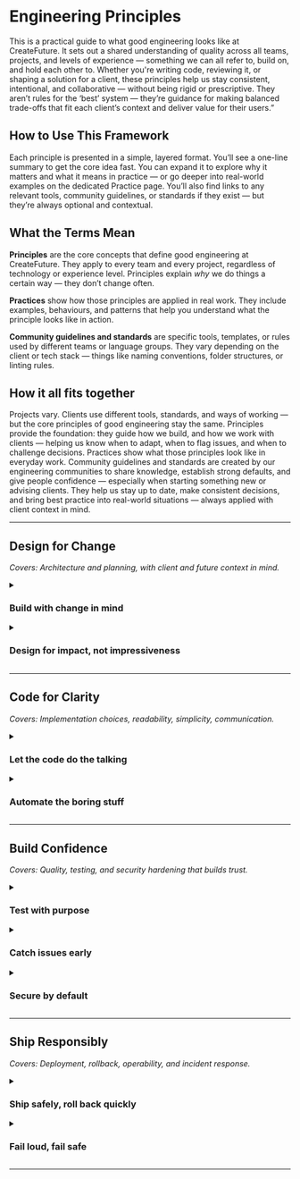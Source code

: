 # Engineering Principles

This is a practical guide to what good engineering looks like at CreateFuture. It sets out a shared understanding of quality across all teams, projects, and levels of experience — something we can all refer to, build on, and hold each other to.
Whether you're writing code, reviewing it, or shaping a solution for a client, these principles help us stay consistent, intentional, and collaborative — without being rigid or prescriptive.
They aren’t rules for the ‘best’ system — they’re guidance for making balanced trade-offs that fit each client’s context and deliver value for their users.”

## How to Use This Framework

Each principle is presented in a simple, layered format. You’ll see a one-line summary to get the core idea fast. You can expand it to explore why it matters and what it means in practice — or go deeper into real-world examples on the dedicated Practice page.
You’ll also find links to any relevant tools, community guidelines, or standards if they exist — but they’re always optional and contextual.

## What the Terms Mean

**Principles** are the core concepts that define good engineering at CreateFuture. They apply to every team and every project, regardless of technology or experience level. Principles explain *why* we do things a certain way — they don’t change often.

**Practices** show how those principles are applied in real work. They include examples, behaviours, and patterns that help you understand what the principle looks like in action.

**Community guidelines and standards** are specific tools, templates, or rules used by different teams or language groups. They vary depending on the client or tech stack — things like naming conventions, folder structures, or linting rules.

## How it all fits together

Projects vary. Clients use different tools, standards, and ways of working — but the core principles of good engineering stay the same. Principles provide the foundation: they guide how we build, and how we work with clients — helping us know when to adapt, when to flag issues, and when to challenge decisions. Practices show what those principles look like in everyday work. Community guidelines and standards are created by our engineering communities to share knowledge, establish strong defaults, and give people confidence — especially when starting something new or advising clients. They help us stay up to date, make consistent decisions, and bring best practice into real-world situations — always applied with client context in mind.

---

## Design for Change
_Covers: Architecture and planning, with client and future context in mind._

<details>
<summary><h3>Build with change in mind</h3></summary>

Good systems evolve. Prioritise flexibility over premature optimisation, and design with the assumption that requirements will shift. Choose patterns and architectures that are easy to understand and adapt, even if it means starting simpler — or consciously cutting corners now, with a clear plan for when and how to revisit later.. This means delivering value fast — but leaving room to grow without rewriting everything later.

**Why it matters**

Different clients have different levels of technical maturity, shifting goals, and changing constraints. Prioritising adaptability — in people and in systems — makes it easier to respond, scale, and support long-term outcomes without waste.

**Practices**
- [Modularise where it makes sense](docs/design-for-change.md#modular-structure)
- [Separation of concerns](docs/design-for-change.md#separation-of-concerns)
- [Composition over inheritance](docs/design-for-change.md#composition-over-inheritance)
- [DRY](docs/design-for-change.md#dry)
- [Clean-up early (or agree on what debt you’ll consciously carry)](docs/design-for-change.md#clean-up-early)
- [Design for iteration, not premature componentisation](docs/design-for-change.md#design-for-iteration)

</details>

<details>
<summary><h3>Design for impact, not impressiveness</h3></summary>

Design decisions should always be driven by the value they deliver — not by novelty, scale, or complexity for its own sake. A well-designed solution is one that solves the right problem, fits the client's context, and supports the real needs of users. This means making intentional trade-offs: avoiding unnecessary scalability, overengineering, or technical abstraction when it's not needed.

**Why it matters**

Clients vary widely in their size, priorities, and constraints. Some need speed and flexibility; others need longevity and control. Building the most technically sophisticated system is not the goal — solving the right problem, for the right people, at the right scale is. Focusing on value ensures that engineering effort creates real-world outcomes, not just technical artefacts.

**Practices**
- [Start with the why](docs/design-for-change.md#start-with-the-why)
- [Right-size the solution](docs/design-for-change.md#right-sized-solution-infrastructure--tech-choices)
- [Prioritise client value](docs/design-for-change.md#prioritise-client-value)
- [Get the Razor Out (Strive for Simplicity)](docs/design-for-change.md#get-the-razor-out-strive-for-simplicity)

</details>

---

## Code for Clarity
_Covers: Implementation choices, readability, simplicity, communication._

<details>
<summary><h3>Let the code do the talking</h3></summary>

Code, commits, and pull requests should communicate intent clearly without needing extra explanation. Clear naming, focused functions, meaningful commit messages, and well-structured PRs all contribute to code that’s easy to read, understand, and maintain — even for someone joining the project fresh. Code comments should be used sparingly, and only to provide information that you’re unable to ariculate with the code itself. Think about the next engineer: from the code alone, can they get all the infromation they need to be able to work in that area? How easy is it for them to surface this, and how useful would they find it?

**Why it matters**

Readable code saves time, reduces onboarding friction, and helps teams collaborate more effectively. It also prevents misunderstandings that can lead to bugs. Good naming and structure don’t just help engineers now — they also help those who come after.

**Practices**
- [Favour consistency](docs/code-for-clarity.md#favour-consistency)
- [Small, purposeful functions](docs/code-for-clarity.md#small-purposeful-functions)
- [Self-explaining pull requests](docs/code-for-clarity.md#self-explaining-pull-requests)
- [Descriptive commit messages](docs/code-for-clarity.md#descriptive-commit-messages)
- [Readable, minimal diff noise](docs/code-for-clarity.md#readable-minimal-diff-noise)
- [Comments should un-block](docs/code-for-clarity.md#comments-should-un-block)

</details>

<details>
<summary><h3>Automate the boring stuff</h3></summary>

Repetitive, error-prone tasks should be automated wherever possible. This includes formatting, tests, builds, and checks — anything that can be made consistent and efficient through tooling. Automation enforces quality without requiring constant attention.

**Why it matters**

Manual steps are fragile, inconsistent, and time-consuming. Automation helps teams move faster with less risk, freeing up time for problem-solving and reducing friction in delivery.

**Practices**
- [Use linters and formatters](docs/code-for-clarity.md#use-linters-and-formatters)
- [Automate test runs](docs/code-for-clarity.md#automate-test-runs)
- [Enforce commit standards](docs/code-for-clarity.md#enforce-commit-standards)
- [Run static analysis in CI](docs/code-for-clarity.md#run-static-analysis-in-ci)
- [Script setup tasks and deployments](docs/code-for-clarity.md#script-setup-tasks-and-deployments)
</details>

---

## Build Confidence
_Covers: Quality, testing, and security hardening that builds trust._

<details>
<summary><h3>Test with purpose</h3></summary>

Tests should validate behaviour, not just pass checks. Good testing covers the right paths, edge cases, and system behaviours in a way that supports fast feedback and safe iteration. It’s not about hitting 100% coverage — it’s about writing tests that matter.

**Why it matters**



**Practices**
- [Test for behaviour, not just implementation](docs/build-confidence.md#test-for-behaviour-not-just-implementation)
- [Write unit tests with clear intent](docs/build-confidence.md#write-unit-tests-with-clear-intent)
- [Use integration tests to cover real system flows](docs/build-confidence.md#use-integration-tests-to-cover-real-system-flows)
- [Avoid fragile or flaky tests](docs/build-confidence.md#avoid-fragile-or-flaky-tests)
- [Tests fail when they should](docs/build-confidence.md#tests-fail-when-they-should)
- [Align with the testing pyramid](docs/build-confidence.md#align-with-the-testing-pyramid)

</details>

<details>
<summary><h3>Catch issues early</h3></summary>

Quality should be built in from the start — not added at the end. Surface problems as early as possible using linting, static checks, pre-commit hooks, review processes, and CI. The earlier an issue is caught, the less time and effort it takes to resolve.

**Why it matters**



**Practices**
- [Use pre-commit hooks for quick checks](docs/build-confidence.md#use-pre-commit-hooks-for-quick-checks)
- [Run linting and formatting automatically](docs/build-confidence.md#run-linting-and-formatting-automatically)
- [Set up type checking and static analysis](docs/build-confidence.md#set-up-type-checking-and-static-analysis)
- [Define clear PR review standards](docs/build-confidence.md#define-clear-pr-review-standards)
- [Run tests in CI, not just locally](docs/build-confidence.md#run-tests-in-ci-not-just-locally)

</details>

<details>
<summary><h3>Secure by default</h3></summary>

Security should be built into the system from the start — not bolted on later. Default to secure patterns, handle sensitive data with care, and use the tools and checks that help prevent common vulnerabilities.

**Why it matters**



**Practices**
- [Handle secrets and credentials securely](docs/build-confidence.md#handle-secrets-and-credentials-securely)
- [Validate and sanitise user input](docs/build-confidence.md#validate-and-sanitise-user-input)
- [Avoid hardcoded config or tokens](docs/build-confidence.md#avoid-hardcoded-config-or-tokens)
- [Use static security analysis tools](docs/build-confidence.md#use-static-security-analysis-tools)
- [Follow OWASP top 10](docs/build-confidence.md#follow-owasp-top-10)
- [Encrypt data at rest and in transit](docs/build-confidence.md#encrypt-data-at-rest-and-in-transit)

</details>

---

## Ship Responsibly
_Covers: Deployment, rollback, operability, and incident response._

<details>
<summary><h3>Ship safely, roll back quickly</h3></summary>

Releasing software should be predictable and low-risk. Whether deploying every day or once a month, teams should aim for automation, visibility, and reversibility. Good deployment pipelines catch issues before they hit users and allow quick rollback when needed.

**Why it matters**



**Practices**
- [Use CI/CD pipelines with automated tests and checks](docs/ship-responsibly.md#use-cicd-pipelines-with-automated-tests-and-checks)
- [Deploy small changes regularly](docs/ship-responsibly.md#deploy-small-changes-regularly)
- [Use feature flags or toggles to control exposure](docs/ship-responsibly.md#use-feature-flags-or-toggles-to-control-exposure)
- [Automate rollback where possible](docs/ship-responsibly.md#automate-rollback-where-possible)
- [Monitor deployments for performance and errors](docs/ship-responsibly.md#monitor-deployments-for-performance-and-errors)

</details>

<details>
<summary><h3>Fail loud, fail safe</h3></summary>

When systems break — and they will — failure should be obvious and contained. Build in clear logging, monitoring, and alerting to detect issues quickly, and use design patterns that localise failure without cascading effects.

**Why it matters**



**Practices**
- [Add logging and monitoring from the start](docs/ship-responsibly.md#add-logging-and-monitoring-from-the-start)
- [Use structured, actionable error messages](docs/ship-responsibly.md#use-structured-actionable-error-messages)
- [Create alerts for key health indicators](docs/ship-responsibly.md#create-alerts-for-key-health-indicators)
- [Design services to fail independently](docs/ship-responsibly.md#design-services-to-fail-independently)
- [Use circuit breakers and retry logic](docs/ship-responsibly.md#use-circuit-breakers-and-retry-logic)

</details>

---
